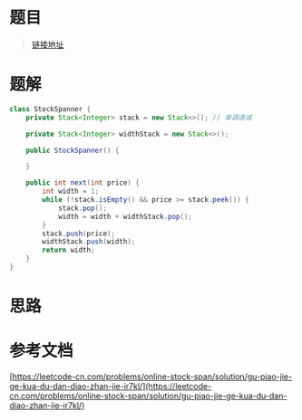 # 题目

> [链接地址](https://leetcode-cn.com/problems/online-stock-span/)
>

# 题解

```java
class StockSpanner {
    private Stack<Integer> stack = new Stack<>(); // 单调递减

    private Stack<Integer> widthStack = new Stack<>();

    public StockSpanner() {

    }

    public int next(int price) {
        int width = 1;
        while (!stack.isEmpty() && price >= stack.peek()) {
            stack.pop();
            width = width + widthStack.pop();
        }
        stack.push(price);
        widthStack.push(width);
        return width;
    }
}
```

# 思路

# 参考文档

[https://leetcode-cn.com/problems/online-stock-span/solution/gu-piao-jie-ge-kua-du-dan-diao-zhan-jie-ir7kl/](https://leetcode-cn.com/problems/online-stock-span/solution/gu-piao-jie-ge-kua-du-dan-diao-zhan-jie-ir7kl/)